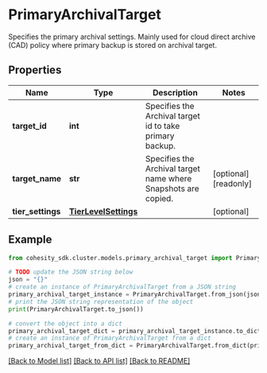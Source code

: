 # PrimaryArchivalTarget

Specifies the primary archival settings. Mainly used for cloud direct archive (CAD) policy where primary backup is stored on archival target.

## Properties

Name | Type | Description | Notes
------------ | ------------- | ------------- | -------------
**target_id** | **int** | Specifies the Archival target id to take primary backup. | 
**target_name** | **str** | Specifies the Archival target name where Snapshots are copied. | [optional] [readonly] 
**tier_settings** | [**TierLevelSettings**](TierLevelSettings.md) |  | [optional] 

## Example

```python
from cohesity_sdk.cluster.models.primary_archival_target import PrimaryArchivalTarget

# TODO update the JSON string below
json = "{}"
# create an instance of PrimaryArchivalTarget from a JSON string
primary_archival_target_instance = PrimaryArchivalTarget.from_json(json)
# print the JSON string representation of the object
print(PrimaryArchivalTarget.to_json())

# convert the object into a dict
primary_archival_target_dict = primary_archival_target_instance.to_dict()
# create an instance of PrimaryArchivalTarget from a dict
primary_archival_target_from_dict = PrimaryArchivalTarget.from_dict(primary_archival_target_dict)
```
[[Back to Model list]](../README.md#documentation-for-models) [[Back to API list]](../README.md#documentation-for-api-endpoints) [[Back to README]](../README.md)


